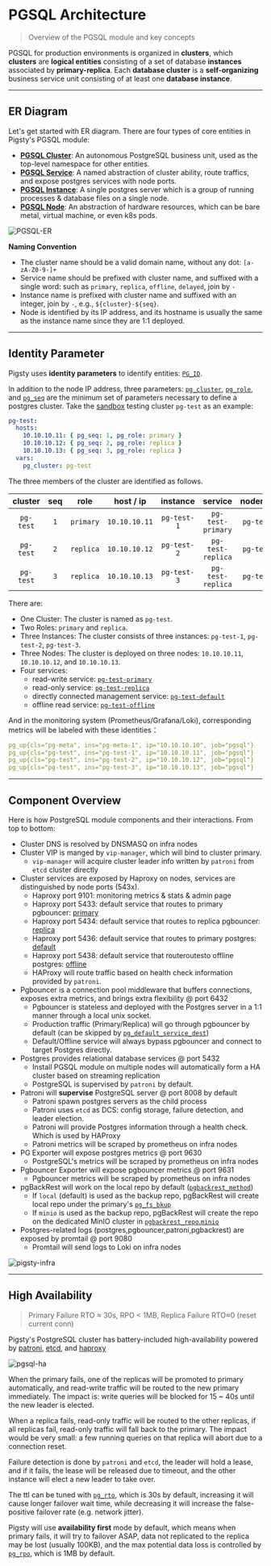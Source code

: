 # PGSQL Architecture

> Overview of the PGSQL module and key concepts 


PGSQL for production environments is organized in **clusters**, which **clusters** are **logical entities** consisting of a set of database **instances** associated by **primary-replica**. 
Each **database cluster** is a **self-organizing** business service unit consisting of at least one **database instance**.


----------------

## ER Diagram

Let's get started with ER diagram. There are four types of core entities in Pigsty's PGSQL module:

* [**PGSQL Cluster**](#cluster): An autonomous PostgreSQL business unit, used as the top-level namespace for other entities.  
* [**PGSQL Service**](#service): A named abstraction of cluster ability, route traffics, and expose postgres services with node ports.
* [**PGSQL Instance**](#instance): A single postgres server which is a group of running processes & database files on a single node. 
* [**PGSQL Node**](#node): An abstraction of hardware resources, which can be bare metal, virtual machine, or even k8s pods.

![PGSQL-ER](https://user-images.githubusercontent.com/8587410/217492920-47613743-88b8-4c21-a8b9-cf7420cdd50f.png)

**Naming Convention**

* The cluster name should be a valid domain name, without any dot: `[a-zA-Z0-9-]+`
* Service name should be prefixed with cluster name, and suffixed with a single word: such as `primary`, `replica`, `offline`, `delayed`, join by `-`
* Instance name is prefixed with cluster name and suffixed with an integer, join by `-`, e.g., `${cluster}-${seq}`.
* Node is identified by its IP address, and its hostname is usually the same as the instance name since they are 1:1 deployed.




----------------

## Identity Parameter

Pigsty uses **identity parameters** to identify entities: [`PG_ID`](PARAM#PG_ID).

In addition to the node IP address, three parameters: [`pg_cluster`](PARAM#pg_cluster), [`pg_role`](PARAM#pg_role), and [`pg_seq`](PARAM#pg_seq) are the minimum set of parameters necessary to define a postgres cluster.
Take the [sandbox](PROVISION#sandbox) testing cluster `pg-test` as an example:

```yaml
pg-test:
  hosts:
    10.10.10.11: { pg_seq: 1, pg_role: primary }
    10.10.10.12: { pg_seq: 2, pg_role: replica }
    10.10.10.13: { pg_seq: 3, pg_role: replica }
  vars:
    pg_cluster: pg-test
```

The three members of the cluster are identified as follows.

|  cluster  | seq |   role    |   host / ip   |  instance   |      service      |  nodename   |
|:---------:|:---:|:---------:|:-------------:|:-----------:|:-----------------:|:-----------:|
| `pg-test` | `1` | `primary` | `10.10.10.11` | `pg-test-1` | `pg-test-primary` | `pg-test-1` |
| `pg-test` | `2` | `replica` | `10.10.10.12` | `pg-test-2` | `pg-test-replica` | `pg-test-2` |
| `pg-test` | `3` | `replica` | `10.10.10.13` | `pg-test-3` | `pg-test-replica` | `pg-test-3` |

There are:

* One Cluster: The cluster is named as `pg-test`.
* Two Roles: `primary` and `replica`.
* Three Instances: The cluster consists of three instances: `pg-test-1`, `pg-test-2`, `pg-test-3`.
* Three Nodes: The cluster is deployed on three nodes: `10.10.10.11`, `10.10.10.12`, and `10.10.10.13`.
* Four services:
  *  read-write service:  [`pg-test-primary`](PGSQL-SVC#primary-service)
  * read-only service: [`pg-test-replica`](PGSQL-SVC#replica-service)
  * directly connected management service: [`pg-test-default`](PGSQL-SVC#default-service)
  * offline read service: [`pg-test-offline`](PGSQL-SVC#offline-service)

And in the monitoring system (Prometheus/Grafana/Loki), corresponding metrics will be labeled with these identities：

```yaml
pg_up{cls="pg-meta", ins="pg-meta-1", ip="10.10.10.10", job="pgsql"}
pg_up{cls="pg-test", ins="pg-test-1", ip="10.10.10.11", job="pgsql"}
pg_up{cls="pg-test", ins="pg-test-2", ip="10.10.10.12", job="pgsql"}
pg_up{cls="pg-test", ins="pg-test-3", ip="10.10.10.13", job="pgsql"}
```




----------------

## Component Overview

Here is how PostgreSQL module components and their interactions. From top to bottom:

* Cluster DNS is resolved by DNSMASQ on infra nodes
* Cluster VIP is manged by `vip-manager`, which will bind to cluster primary. 
  * `vip-manager` will acquire cluster leader info written by `patroni` from `etcd` cluster directly
* Cluster services are exposed by Haproxy on nodes, services are distinguished by node ports (543x).
  * Haproxy port 9101: monitoring metrics & stats & admin page
  * Haproxy port 5433: default service that routes to primary pgbouncer: [primary](PGSQL-SVC#primary-service)
  * Haproxy port 5434: default service that routes to replica pgbouncer: [replica](PGSQL-SVC#replica-service)
  * Haproxy port 5436: default service that routes to primary postgres: [default](PGSQL-SVC#default-service)
  * Haproxy port 5438: default service that routeroutesto offline postgres: [offline](PGSQL-SVC#offline-service)
  * HAProxy will route traffic based on health check information provided by `patroni`. 
* Pgbouncer is a connection pool middleware that buffers connections, exposes extra metrics, and brings extra flexibility @ port 6432
  * Pgbouncer is stateless and deployed with the Postgres server in a 1:1 manner through a local unix socket.
  * Production traffic (Primary/Replica) will go through pgbouncer by default (can be skipped by [`pg_default_service_dest`](PARAM#pg_default_service_dest)) 
  * Default/Offline service will always bypass pgbouncer and connect to target Postgres directly.
* Postgres provides relational database services @ port 5432
  * Install PGSQL module on multiple nodes will automatically form a HA cluster based on streaming replication
  * PostgreSQL is supervised by `patroni` by default.
* Patroni will **supervise** PostgreSQL server @ port 8008 by default
  * Patroni spawn postgres servers as the child process
  * Patroni uses `etcd` as DCS: config storage, failure detection, and leader election.
  * Patroni will provide Postgres information through a health check. Which is used by HAProxy
  * Patroni metrics will be scraped by prometheus on infra nodes
* PG Exporter will expose postgres metrics @ port 9630
  * PostgreSQL's metrics will be scraped by prometheus on infra nodes
* Pgbouncer Exporter will expose pgbouncer metrics @ port 9631
  * Pgbouncer metrics will be scraped by prometheus on infra nodes
* pgBackRest will work on the local repo by default ([`pgbackrest_method`](PARAM#pgbackrest_method))
  * If `local` (default) is used as the backup repo, pgBackRest will create local repo under the primary's [`pg_fs_bkup`](PARAM#pg_fs_bkup) 
  * If `minio` is used as the backup repo, pgBackRest will create the repo on the dedicated MinIO cluster in [`pgbackrest_repo`.`minio`](PARAM#pgbackrest_repo)
* Postgres-related logs (postgres,pgbouncer,patroni,pgbackrest) are exposed by promtail @ port 9080
  * Promtail will send logs to Loki on infra nodes


![pigsty-infra](https://user-images.githubusercontent.com/8587410/206972543-664ae71b-7ed1-4e82-90bd-5aa44c73bca4.gif)



----------------

## High Availability

> Primary Failure RTO ≈ 30s, RPO < 1MB, Replica Failure RTO≈0 (reset current conn)

Pigsty's PostgreSQL cluster has battery-included high-availability powered by [patroni](https://patroni.readthedocs.io/en/latest/), [etcd](https://etcd.io/), and [haproxy](http://www.haproxy.org/) 

![pgsql-ha](https://user-images.githubusercontent.com/8587410/206971583-74293d7b-d29a-4ca2-8728-75d50421c371.gif)

When the primary fails, one of the replicas will be promoted to primary automatically, and read-write traffic will be routed to the new primary immediately. The impact is: write queries will be blocked for 15 ~ 40s until the new leader is elected.

When a replica fails, read-only traffic will be routed to the other replicas, if all replicas fail, read-only traffic will fall back to the primary. The impact would be very small: a few running queries on that replica will abort due to a connection reset.

Failure detection is done by `patroni` and `etcd`, the leader will hold a lease, and if it fails, the lease will be released due to timeout, and the other instance will elect a new leader to take over.

The ttl can be tuned with [`pg_rto`](PARAM#pg_rto), which is 30s by default, increasing it will cause longer failover wait time, while decreasing it will increase the false-positive failover rate (e.g. network jitter).

Pigsty will use **availability first** mode by default, which means when primary fails, it will try to failover ASAP, data not replicated to the replica may be lost (usually 100KB), and the max potential data loss is controlled by [`pg_rpo`](PARAM#pg_rpo), which is 1MB by default. 
